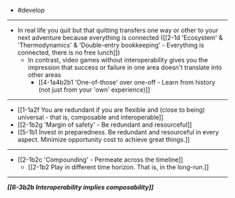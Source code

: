 - #develop
---
- In real life you quit but that quitting transfers one way or other to your next adventure because everything is connected ([[2-1d 'Ecosystem' & 'Thermodynamics' & 'Double-entry bookkeeping' - Everything is connected, there is no free lunch]])
  - In contrast, video games without interoperability gives you the impression that success or failure in one area doesn't translate into other areas
    - [[4-1a4b2b1 'One-of-those' over one-off - Learn from history (not just from your 'own' experience)]]
---
- [[1-1a2f You are redundant if you are flexible and (close to being) universal - that is, composable and interoperable]]
- [[2-1b2g 'Margin of safety' - Be redundant and resourceful]]
- [[5-1b1 Invest in preparedness. Be redundant and resourceful in every aspect. Minimize opportunity cost to achieve great things.]]
---
- [[2-1b2c 'Compounding' - Permeate across the timeline]]
  - [[2-1b2 Play in different time horizon. That is, in the long-run.]]
---
***[[6-3b2b Interoperability implies composability]]***